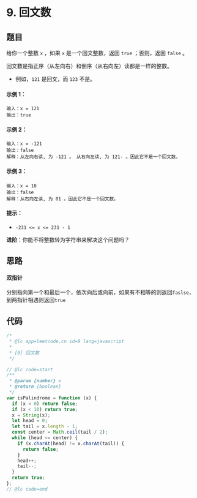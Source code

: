 # 9. 回文数

## 题目

给你一个整数 `x` ，如果 `x` 是一个回文整数，返回 `true` ；否则，返回 `false` 。

回文数是指正序（从左向右）和倒序（从右向左）读都是一样的整数。

- 例如，`121` 是回文，而 `123` 不是。

#### 示例 1：

```
输入：x = 121
输出：true
```

#### 示例 2：

```
输入：x = -121
输出：false
解释：从左向右读, 为 -121 。 从右向左读, 为 121- 。因此它不是一个回文数。
```

#### 示例 3：

```
输入：x = 10
输出：false
解释：从右向左读, 为 01 。因此它不是一个回文数。
```

#### 提示：

- `-231 <= x <= 231 - 1`

**进阶**：你能不将整数转为字符串来解决这个问题吗？

## 思路

#### 双指针

分别指向第一个和最后一个，依次向后或向前，如果有不相等的则返回`faslse`，到两指针相遇则返回`true`

## 代码

```js
/*
 * @lc app=leetcode.cn id=9 lang=javascript
 *
 * [9] 回文数
 */

// @lc code=start
/**
 * @param {number} x
 * @return {boolean}
 */
var isPalindrome = function (x) {
  if (x < 0) return false;
  if (x < 10) return true;
  x = String(x);
  let head = 0;
  let tail = x.length - 1;
  const center = Math.ceil(tail / 2);
  while (head <= center) {
    if (x.charAt(head) != x.charAt(tail)) {
      return false;
    }
    head++;
    tail--;
  }
  return true;
};
// @lc code=end
```
